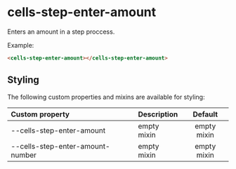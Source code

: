 # cells-step-enter-amount

Enters an amount in a step proccess.

Example:
```html
<cells-step-enter-amount></cells-step-enter-amount>
```

## Styling

The following custom properties and mixins are available for styling:

| Custom property | Description     | Default        |
|:----------------|:----------------|:--------------:|
| --cells-step-enter-amount  | empty mixin     | empty mixin | {}             |
| --cells-step-enter-amount-number  | empty mixin     | empty mixin | {}             |

